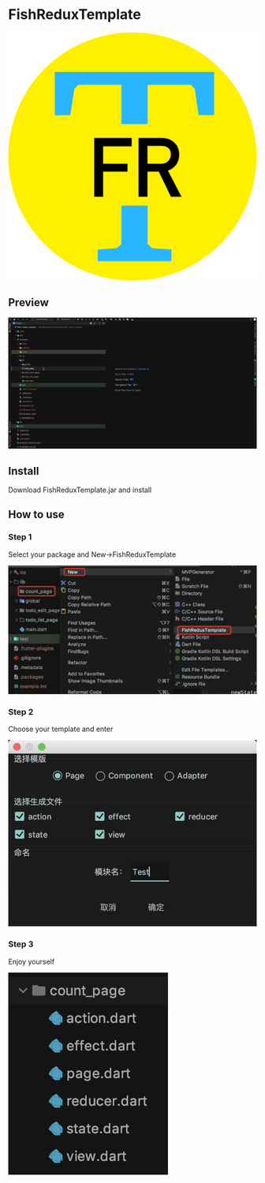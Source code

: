 # FishReduxTemplate

![](https://github.com/BakerJQ/FishReduxTemplateForAS/blob/master/screenshots/logo.png?raw=true)

## Preview

![](https://github.com/BakerJQ/FishReduxTemplateForAS/blob/master/screenshots/preview.gif?raw=true)

## Install
Download FishReduxTemplate.jar and install

## How to use

### Step 1
Select your package and New->FishReduxTemplate

![](https://github.com/BakerJQ/FishReduxTemplateForAS/blob/master/screenshots/package.png?raw=true)

### Step 2
Choose your template and enter 

![](https://github.com/BakerJQ/FishReduxTemplateForAS/blob/master/screenshots/modal.png?raw=true)

### Step 3
Enjoy yourself

![](https://github.com/BakerJQ/FishReduxTemplateForAS/blob/master/screenshots/result.png?raw=true)
